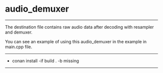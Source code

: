 # audio_demuxer

---
The destination file contains raw audio data after decoding with resampler and demuxer.

You can see an example of using this audio_demuxer in the example in main.cpp file.

---
* conan install -if build . -b missing
---